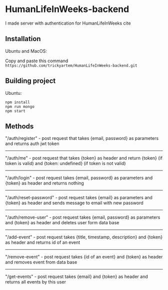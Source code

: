 # HumanLifeInWeeks-backend

I made server with authentication for HumanLifeInWeeks cite 

## Installation

Ubuntu and MacOS:

Copy and paste this command
```https://github.com/trickyartem/HumanLifeInWeeks-backend.git```

## Building project

Ubuntu: 
``` 
npm install
npm run mongo
npm start
```

## Methods 
"/auth/register" - post request that takes {email, password} as parameters and returns auth jwt token

----
"/auth/me" - post request that takes {token} as header and return {token} (if token is valid) and {token: undefined} (if token is not valid)

----
"/auth/login" - post request takes {email, password} as parameters and {token} as header and returns nothing

----
"/auth/reset-password" - post request takes {email} as parameters and {token} as header and sends message to email with new password

----
"/auth/remove-user" - post request takes {email, password} as parameters and {token} as header and deletes user form data base

----
"/add-event" - post request takes {title, timestamp, description} and {token} as header and returns id of an event

----
"/remove-event" - post request takes {id of an event} and {token} as header and removes event from data base

----
"/get-events" - post request takes {email} and {token} as header and returns all events by this user
